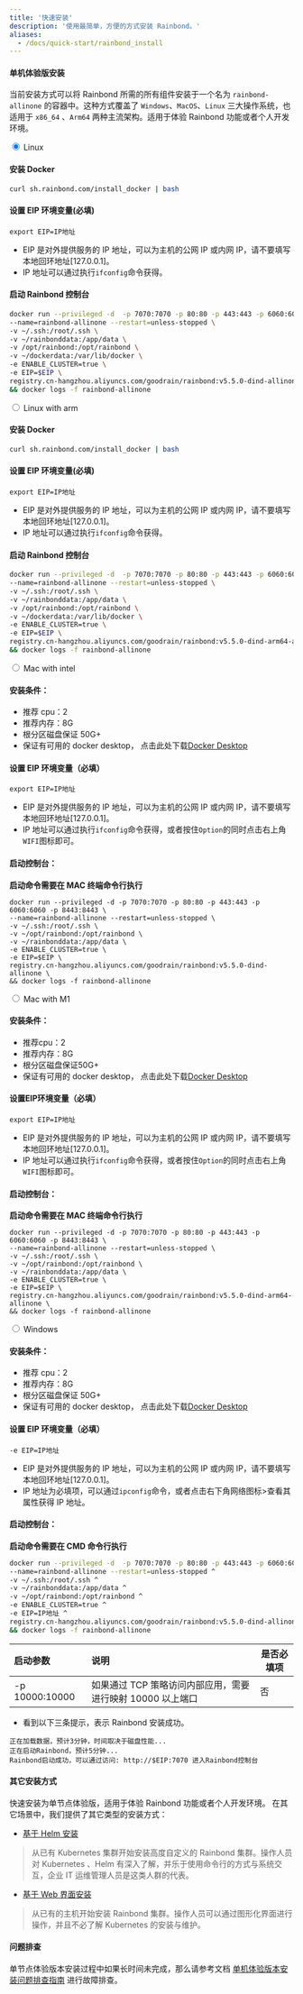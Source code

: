 ```yaml
---
title: '快速安装'
description: '使用最简单，方便的方式安装 Rainbond。'
aliases:
  - /docs/quick-start/rainbond_install
---
```


#### 单机体验版安装

当前安装方式可以将 Rainbond 所需的所有组件安装于一个名为 `rainbond-allinone` 的容器中。这种方式覆盖了 `Windows`、`MacOS`、`Linux` 三大操作系统，也适用于 `x86_64` 、`Arm64` 两种主流架构。适用于体验 Rainbond 功能或者个人开发环境。

<div class="tabes">
      <div class="tab-item">
            <input type="radio" name="check" id="active1" class="tab-input" checked />
            <label for="active1" class="tab-tit">Linux</label>
            <div class="tab-content">

#### 安装 Docker

```bash
curl sh.rainbond.com/install_docker | bash
```

#### 设置 EIP 环境变量(必填)

```
export EIP=IP地址
```

- EIP 是对外提供服务的 IP 地址，可以为主机的公网 IP 或内网 IP，请不要填写本地回环地址[127.0.0.1]。
- IP 地址可以通过执行`ifconfig`命令获得。

#### 启动 Rainbond 控制台

```bash
docker run --privileged -d  -p 7070:7070 -p 80:80 -p 443:443 -p 6060:6060 -p 8443:8443 \
--name=rainbond-allinone --restart=unless-stopped \
-v ~/.ssh:/root/.ssh \
-v ~/rainbonddata:/app/data \
-v /opt/rainbond:/opt/rainbond \
-v ~/dockerdata:/var/lib/docker \
-e ENABLE_CLUSTER=true \
-e EIP=$EIP \
registry.cn-hangzhou.aliyuncs.com/goodrain/rainbond:v5.5.0-dind-allinone \
&& docker logs -f rainbond-allinone
```

</div>
        </div>
        <div class="tab-item">
            <input type="radio" name="check" id="active2" class="tab-input" />
            <label for="active2" class="tab-tit">Linux with arm</label>
            <div class="tab-content">

#### 安装 Docker

```bash
curl sh.rainbond.com/install_docker | bash
```

#### 设置 EIP 环境变量(必填)

```
export EIP=IP地址
```

- EIP 是对外提供服务的 IP 地址，可以为主机的公网 IP 或内网 IP，请不要填写本地回环地址[127.0.0.1]。
- IP 地址可以通过执行`ifconfig`命令获得。

#### 启动 Rainbond 控制台

```bash
docker run --privileged -d  -p 7070:7070 -p 80:80 -p 443:443 -p 6060:6060 -p 8443:8443 \
--name=rainbond-allinone --restart=unless-stopped \
-v ~/.ssh:/root/.ssh \
-v ~/rainbonddata:/app/data \
-v /opt/rainbond:/opt/rainbond \
-v ~/dockerdata:/var/lib/docker \
-e ENABLE_CLUSTER=true \
-e EIP=$EIP \
registry.cn-hangzhou.aliyuncs.com/goodrain/rainbond:v5.5.0-dind-arm64-allinone \
&& docker logs -f rainbond-allinone
```

</div>
        </div>
        <div class="tab-item">
            <input type="radio" name="check" id="active3" class="tab-input" />
            <label for="active3" class="tab-tit">Mac with intel</label>
            <div class="tab-content">

#### 安装条件：

- 推荐 cpu：2
- 推荐内存：8G
- 根分区磁盘保证 50G+
- 保证有可用的 docker desktop， 点击此处下载[Docker Desktop](https://docs.docker.com/desktop/mac/release-notes/#docker-desktop)

#### 设置 EIP 环境变量（必填）

```
export EIP=IP地址
```

- EIP 是对外提供服务的 IP 地址，可以为主机的公网 IP 或内网 IP，请不要填写本地回环地址[127.0.0.1]。
- IP 地址可以通过执行`ifconfig`命令获得，或者按住`Option`的同时点击右上角`WIFI`图标即可。

#### 启动控制台：

**启动命令需要在 MAC 终端命令行执行**

```
docker run --privileged -d -p 7070:7070 -p 80:80 -p 443:443 -p 6060:6060 -p 8443:8443 \
--name=rainbond-allinone --restart=unless-stopped \
-v ~/.ssh:/root/.ssh \
-v ~/opt/rainbond:/opt/rainbond \
-v ~/rainbonddata:/app/data \
-e ENABLE_CLUSTER=true \
-e EIP=$EIP \
registry.cn-hangzhou.aliyuncs.com/goodrain/rainbond:v5.5.0-dind-allinone \
&& docker logs -f rainbond-allinone
```

</div>
        </div>
        <div class="tab-item">
            <input type="radio" name="check" id="active4" class="tab-input" />
            <label for="active4" class="tab-tit">Mac with M1</label>
            <div class="tab-content">
            
#### 安装条件：
- 推荐cpu：2  
- 推荐内存：8G 
- 根分区磁盘保证50G+
- 保证有可用的 docker desktop， 点击此处下载[Docker Desktop](https://docs.docker.com/desktop/mac/release-notes/#docker-desktop)
#### 设置EIP环境变量（必填）

```
export EIP=IP地址
```

- EIP 是对外提供服务的 IP 地址，可以为主机的公网 IP 或内网 IP，请不要填写本地回环地址[127.0.0.1]。
- IP 地址可以通过执行`ifconfig`命令获得，或者按住`Option`的同时点击右上角`WIFI`图标即可。

#### 启动控制台：

**启动命令需要在 MAC 终端命令行执行**

```
docker run --privileged -d -p 7070:7070 -p 80:80 -p 443:443 -p 6060:6060 -p 8443:8443 \
--name=rainbond-allinone --restart=unless-stopped \
-v ~/.ssh:/root/.ssh \
-v ~/opt/rainbond:/opt/rainbond \
-v ~/rainbonddata:/app/data \
-e ENABLE_CLUSTER=true \
-e EIP=$EIP \
registry.cn-hangzhou.aliyuncs.com/goodrain/rainbond:v5.5.0-dind-arm64-allinone \
&& docker logs -f rainbond-allinone
```

<b> </b>

</div>
</div>
<div class="tab-item">
<input type="radio" name="check" id="active5" class="tab-input" />
<label for="active5" class="tab-tit">Windows</label>
<div class="tab-content">

#### 安装条件：

- 推荐 cpu：2
- 推荐内存：8G
- 根分区磁盘保证 50G+
- 保证有可用的 docker desktop， 点击此处下载[Docker Desktop](https://docs.docker.com/desktop/windows/install/)

#### 设置 EIP 环境变量（必填）

```
-e EIP=IP地址
```

- EIP 是对外提供服务的 IP 地址，可以为主机的公网 IP 或内网 IP，请不要填写本地回环地址[127.0.0.1]。
- IP 地址为必填项，可以通过`ipconfig`命令，或者点击右下角网络图标>查看其属性获得 IP 地址。

#### 启动控制台：

**启动命令需要在 CMD 命令行执行**

```bash
docker run --privileged -d  -p 7070:7070 -p 80:80 -p 443:443 -p 6060:6060 -p 8443:8443 ^
--name=rainbond-allinone --restart=unless-stopped ^
-v ~/.ssh:/root/.ssh ^
-v ~/rainbonddata:/app/data ^
-v ~/opt/rainbond:/opt/rainbond ^
-e ENABLE_CLUSTER=true ^
-e EIP=IP地址 ^
registry.cn-hangzhou.aliyuncs.com/goodrain/rainbond:v5.5.0-dind-allinone ^
&& docker logs -f rainbond-allinone
```

<b> </b>

</div>
</div>
</div>

| 启动参数       | 说明                                                       | 是否必填项 |
| :------------- | :--------------------------------------------------------- | ---------- |
| -p 10000:10000 | 如果通过 TCP 策略访问内部应用，需要进行映射 10000 以上端口 | 否         |

- 看到以下三条提示，表示 Rainbond 安装成功。

```
正在加载数据，预计3分钟，时间取决于磁盘性能...
正在启动Rainbond，预计5分钟...
Rainbond启动成功，可以通过访问: http://$EIP:7070 进入Rainbond控制台
```

#### 其它安装方式

快速安装为单节点体验版，适用于体验 Rainbond 功能或者个人开发环境。
在其它场景中，我们提供了其它类型的安装方式：

- [基于 Helm 安装](/docs/user-operations/deploy/install-with-helm/k8s-install-with-helm/)

> 从已有 Kubernetes 集群开始安装高度自定义的 Rainbond 集群。操作人员对 Kubernetes 、Helm 有深入了解，并乐于使用命令行的方式与系统交互，企业 IT 运维管理人员是这类人群的代表。

- [基于 Web 界面安装](/docs/user-operations/deploy/install-with-ui/host-install-with-ui/)

> 从已有的主机开始安装 Rainbond 集群。操作人员可以通过图形化界面进行操作，并且不必了解 Kubernetes 的安装与维护。

#### 问题排查

单节点体验版本安装过程中如果长时间未完成，那么请参考文档 [单机体验版本安装问题排查指南](/docs/user-operations/deploy/install-troubleshoot/dind-install-troubleshoot/) 进行故障排查。
